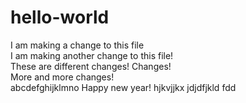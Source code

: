 # hello-world

I am making a change to this file  
I am making another change to this file!  
These are different changes!
Changes!  
More and more changes!  
abcdefghijklmno
Happy new year!
hjkvjjkx
jdjdfjkld
fdd